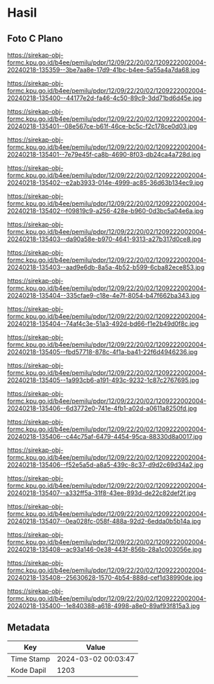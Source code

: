 # Hasil

## Foto C Plano

https://sirekap-obj-formc.kpu.go.id/b4ee/pemilu/pdpr/12/09/22/20/02/1209222002004-20240218-135359--3be7aa8e-17d9-41bc-b4ee-5a55a4a7da68.jpg

https://sirekap-obj-formc.kpu.go.id/b4ee/pemilu/pdpr/12/09/22/20/02/1209222002004-20240218-135400--44177e2d-fa46-4c50-89c9-3dd71bd6d45e.jpg

https://sirekap-obj-formc.kpu.go.id/b4ee/pemilu/pdpr/12/09/22/20/02/1209222002004-20240218-135401--08e567ce-b61f-46ce-bc5c-f2c178ce0d03.jpg

https://sirekap-obj-formc.kpu.go.id/b4ee/pemilu/pdpr/12/09/22/20/02/1209222002004-20240218-135401--7e79e45f-ca8b-4690-8f03-db24ca4a728d.jpg

https://sirekap-obj-formc.kpu.go.id/b4ee/pemilu/pdpr/12/09/22/20/02/1209222002004-20240218-135402--e2ab3933-014e-4999-ac85-36d63b134ec9.jpg

https://sirekap-obj-formc.kpu.go.id/b4ee/pemilu/pdpr/12/09/22/20/02/1209222002004-20240218-135402--f09819c9-a256-428e-b960-0d3bc5a04e6a.jpg

https://sirekap-obj-formc.kpu.go.id/b4ee/pemilu/pdpr/12/09/22/20/02/1209222002004-20240218-135403--da90a58e-b970-4641-9313-a27b317d0ce8.jpg

https://sirekap-obj-formc.kpu.go.id/b4ee/pemilu/pdpr/12/09/22/20/02/1209222002004-20240218-135403--aad9e6db-8a5a-4b52-b599-6cba82ece853.jpg

https://sirekap-obj-formc.kpu.go.id/b4ee/pemilu/pdpr/12/09/22/20/02/1209222002004-20240218-135404--335cfae9-c18e-4e7f-8054-b47f662ba343.jpg

https://sirekap-obj-formc.kpu.go.id/b4ee/pemilu/pdpr/12/09/22/20/02/1209222002004-20240218-135404--74af4c3e-51a3-492d-bd66-f1e2b49d0f8c.jpg

https://sirekap-obj-formc.kpu.go.id/b4ee/pemilu/pdpr/12/09/22/20/02/1209222002004-20240218-135405--fbd57718-878c-4f1a-ba41-22f6d4946236.jpg

https://sirekap-obj-formc.kpu.go.id/b4ee/pemilu/pdpr/12/09/22/20/02/1209222002004-20240218-135405--1a993cb6-a191-493c-9232-1c87c2767695.jpg

https://sirekap-obj-formc.kpu.go.id/b4ee/pemilu/pdpr/12/09/22/20/02/1209222002004-20240218-135406--6d3772e0-741e-4fb1-a02d-a0611a8250fd.jpg

https://sirekap-obj-formc.kpu.go.id/b4ee/pemilu/pdpr/12/09/22/20/02/1209222002004-20240218-135406--c44c75af-6479-4454-95ca-88330d8a0017.jpg

https://sirekap-obj-formc.kpu.go.id/b4ee/pemilu/pdpr/12/09/22/20/02/1209222002004-20240218-135406--f52e5a5d-a8a5-439c-8c37-d9d2c69d34a2.jpg

https://sirekap-obj-formc.kpu.go.id/b4ee/pemilu/pdpr/12/09/22/20/02/1209222002004-20240218-135407--a332ff5a-31f8-43ee-893d-de22c82def2f.jpg

https://sirekap-obj-formc.kpu.go.id/b4ee/pemilu/pdpr/12/09/22/20/02/1209222002004-20240218-135407--0ea028fc-058f-488a-92d2-6edda0b5b14a.jpg

https://sirekap-obj-formc.kpu.go.id/b4ee/pemilu/pdpr/12/09/22/20/02/1209222002004-20240218-135408--ac93a146-0e38-443f-856b-28a1c003056e.jpg

https://sirekap-obj-formc.kpu.go.id/b4ee/pemilu/pdpr/12/09/22/20/02/1209222002004-20240218-135408--25630628-1570-4b54-888d-cef1d38990de.jpg

https://sirekap-obj-formc.kpu.go.id/b4ee/pemilu/pdpr/12/09/22/20/02/1209222002004-20240218-135400--1e840388-a618-4998-a8e0-89af93f815a3.jpg


## Metadata

| Key        | Value               |
| ---------- | ------------------- |
| Time Stamp | 2024-03-02 00:03:47 |
| Kode Dapil | 1203                |



